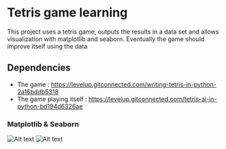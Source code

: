 # Tetris game learning

This project uses a tetris game, outputs the results in a data set and allows visualization with matplotlib and seaborn. Eventually the game should improve itself using the data

## Dependencies

* The game : https://levelup.gitconnected.com/writing-tetris-in-python-2a16bddb5318
* The game playing itself : https://levelup.gitconnected.com/tetris-ai-in-python-bd194d6326ae

### Matplotlib & Seaborn

![Alt text](https://i.imgur.com/PzRXwel.jpeg "Matplotlib")
![Alt text](https://i.imgur.com/oWpsweQ.jpeg "Matplotlib")
